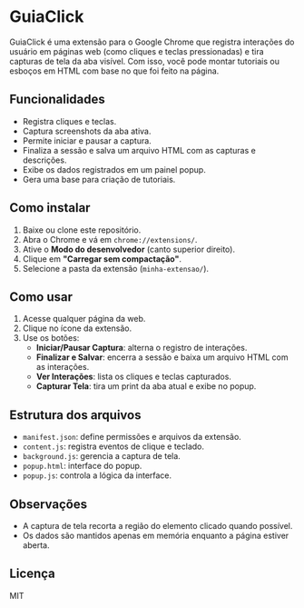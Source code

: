 # GuiaClick

GuiaClick é uma extensão para o Google Chrome que registra interações do usuário em páginas web (como cliques e teclas pressionadas) e tira capturas de tela da aba visível. Com isso, você pode montar tutoriais ou esboços em HTML com base no que foi feito na página.

## Funcionalidades

- Registra cliques e teclas.
- Captura screenshots da aba ativa.
- Permite iniciar e pausar a captura.
- Finaliza a sessão e salva um arquivo HTML com as capturas e descrições.
- Exibe os dados registrados em um painel popup.
- Gera uma base para criação de tutoriais.

## Como instalar

1. Baixe ou clone este repositório.
2. Abra o Chrome e vá em `chrome://extensions/`.
3. Ative o **Modo do desenvolvedor** (canto superior direito).
4. Clique em **"Carregar sem compactação"**.
5. Selecione a pasta da extensão (`minha-extensao/`).

## Como usar

1. Acesse qualquer página da web.
2. Clique no ícone da extensão.
3. Use os botões:
   - **Iniciar/Pausar Captura**: alterna o registro de interações.
   - **Finalizar e Salvar**: encerra a sessão e baixa um arquivo HTML com as interações.
   - **Ver Interações**: lista os cliques e teclas capturados.
   - **Capturar Tela**: tira um print da aba atual e exibe no popup.

## Estrutura dos arquivos

- `manifest.json`: define permissões e arquivos da extensão.
- `content.js`: registra eventos de clique e teclado.
- `background.js`: gerencia a captura de tela.
- `popup.html`: interface do popup.
- `popup.js`: controla a lógica da interface.

## Observações

- A captura de tela recorta a região do elemento clicado quando possível.
- Os dados são mantidos apenas em memória enquanto a página estiver aberta.

## Licença

MIT

